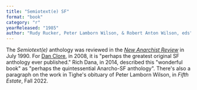```yaml
---
title: "Semiotext(e) SF"
format: "book"
category: "r"
yearReleased: "1985"
author: "Rudy Rucker, Peter Lamborn Wilson, & Robert Anton Wilson, eds"
---
```

The _Semiotext(e)_ anthology was reviewed in the <a href="http://www.thesparrowsnest.org.uk/collections/public_archive/PAR0093.pdf">_New Anarchist Review_</a> in July 1990. For 
<a href="https://web.archive.org/web/20090321014114/http:/www.nolanchart.com/article5277.html">Dan Clore</a>, in 2008, it is "perhaps the greatest original SF anthology ever published." Rich Dana, in 2014, described this  "wonderful book" as "perhaps the quintessential Anarcho-SF anthology". There's also a paragraph on the work in Tighe's obituary of Peter Lamborn Wilson, in _Fifth Estate_, Fall 2022.

